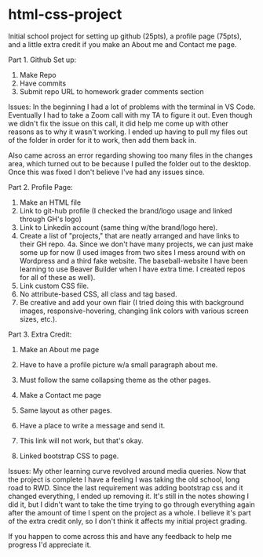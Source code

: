 # html-css-project
Initial school project for setting up github (25pts), a profile page (75pts), and a little extra credit if you make an About me and Contact me page.

Part 1. Github Set up:

1. Make Repo
2. Have commits
3. Submit repo URL to homework grader comments section

Issues: In the beginning I had a lot of problems with the terminal in VS Code.  Eventually I had to take a Zoom call with my TA to figure it out.  Even though we didn't fix the issue on this call, it did help me come up with other reasons as to why it wasn't working.  I ended up having to pull my files out of the folder in order for it to work, then add them back in. 

Also came across an error regarding showing too many files in the changes area, which turned out to be because I pulled the folder out to the desktop.  Once this was fixed I don't believe I've had any issues since.

Part 2. Profile Page:

1. Make an HTML file
2. Link to git-hub profile (I checked the brand/logo usage and linked through GH's logo)
3. Link to Linkedin account (same thing w/the brand/logo here).
4. Create a list of "projects," that are neatly arranged and have links to their GH repo.
4a. Since we don't have many projects, we can just make some up for now (I used images from two sites I mess around with on Wordpress and a third fake website.  The baseball-website I have been learning to use Beaver Builder when I have extra time.  I created repos for all of these as well).
5. Link custom CSS file.
6. No attribute-based CSS, all class and tag based.
7. Be creative and add your own flair (I tried doing this with background images, responsive-hovering, changing link colors with various screen sizes, etc.).

Part 3. Extra Credit:

1. Make an About me page
2. Have to have a profile picture w/a small paragraph about me.
3. Must follow the same collapsing theme as the other pages.

4. Make a Contact me page
5. Same layout as other pages.
6. Have a place to write a message and send it.
7. This link will not work, but that's okay.
8. Linked bootstrap CSS to page.

Issues: My other learning curve revolved around media queries.  Now that the project is complete I have a feeling I was taking the old school, long road to RWD.  Since the last requirement was adding bootstrap css and it changed everything, I ended up removing it.  It's still in the notes showing I did it, but I didn't want to take the time trying to go through everything again after the amount of time I spent on the project as a whole.  I believe it's part of the extra credit only, so I don't think it affects my initial project grading.

If you happen to come across this and have any feedback to help me progress I'd appreciate it.
